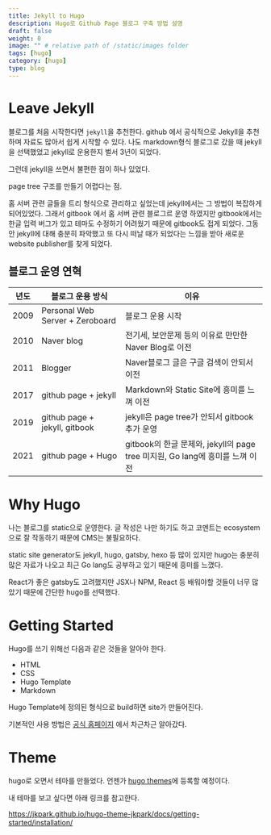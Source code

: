 ```yaml
---
title: Jekyll to Hugo
description: Hugo로 Github Page 블로그 구축 방법 설명
draft: false
weight: 0
image: "" # relative path of /static/images folder
tags: [hugo]
category: [hugo]
type: blog
---
```

# Leave Jekyll

블로그를 처음 시작한다면 `jekyll`을 추천한다. github 에서 공식적으로 Jekyll을 추천하며 자료도 많아서 쉽게 시작할 수 있다. 나도 markdown형식 블로그로 갔을 때 jekyll을 선택했었고 jekyll로 운용한지 벌서 3년이 되었다. 

그런데 jekyll을 쓰면서 불편한 점이 하나 있었다.

page tree 구조를 만들기 어렵다는 점.

홈 서버 관련 글들을 트리 형식으로 관리하고 싶었는데 jekyll에서는 그 방법이 복잡하게 되어있었다. 그래서 gitbook 에서 홈 서버 관련 블로그르 운영 하였지만 gitbook에서는 한글 입력 버그가 있고 테마도 수정하기 어려웠기 때문에 gitbook도 접게 되었다. 그동안 jekyll에 대해 충분히 파악했고 또 다시 떠날 때가 되었다는 느낌을 받아 새로운 website publisher를 찾게 되었다.

## 블로그 운영 연혁
|년도| 블로그 운용 방식 | 이유 |
|:---:|---|---|
|2009| Personal Web Server + Zeroboard | 블로그 운용 시작 |
|2010| Naver blog | 전기세, 보안문제 등의 이유로 만만한 Naver Blog로 이전|
|2011| Blogger | Naver블로그 글은 구글 검색이 안되서 이전|
|2017| github page + jekyll | Markdown와 Static Site에 흥미를 느껴 이전 |
|2019| github page + jekyll, gitbook | jekyll은 page tree가 안되서 gitbook 추가 운영 |
|2021| github page + Hugo | gitbook의 한글 문제와, jekyll의 page tree 미지원, Go lang에 흥미를 느껴 이전 |


# Why Hugo

나는 블로그를 static으로 운영한다. 글 작성은 나만 하기도 하고 코멘트는 ecosystem으로 잘 작동하기 때문에 CMS는 불필요하다. 

static site generator도 jekyll, hugo, gatsby, hexo 등 많이 있지만 hugo는 충분히 많은 자료가 나오고 최근 Go lang도 공부하고 있기 때문에 흥미를 느꼈다.

React가 좋은 gatsby도 고려했지만 JSX나 NPM, React 등 배워야할 것들이 너무 많았기 때문에 간단한 hugo를 선택했다.


# Getting Started

Hugo를 쓰기 위해선 다음과 같은 것들을 알아야 한다.

- HTML
- CSS
- Hugo Template
- Markdown

Hugo Template에 정의된 형식으로 build하면 site가 만들어진다.

기본적인 사용 방법은 [공식 홈페이지](https://gohugo.io/getting-started/quick-start/) 에서 차근차근 알아갔다.

# Theme

hugo로 오면서 테마를 만들었다. 언젠가 [hugo themes](https://themes.gohugo.io/)에 등록할 예정이다.

내 테마를 보고 싶다면 아래 링크를 참고한다.

https://jkpark.github.io/hugo-theme-jkpark/docs/getting-started/installation/